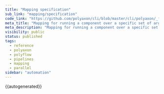 ```yaml
---
title: "Mapping specification"
sub_link: "mapping/specification"
code_link: "https://github.com/polyaxon/cli/blob/master/cli/polyaxon/_flow/matrix/mapping.py"
meta_title: "Mapping for running a component over a specific set of arguments - Polyaxon automation"
meta_description: "Mapping for running a component over a specific set of arguments dynamically and for executing the runs in parallel."
visibility: public
status: published
tags:
  - reference
  - polyaxon
  - polyflow
  - pipelines
  - mapping
  - parallel
sidebar: "automation"
---
```


{{autogenerated}}

